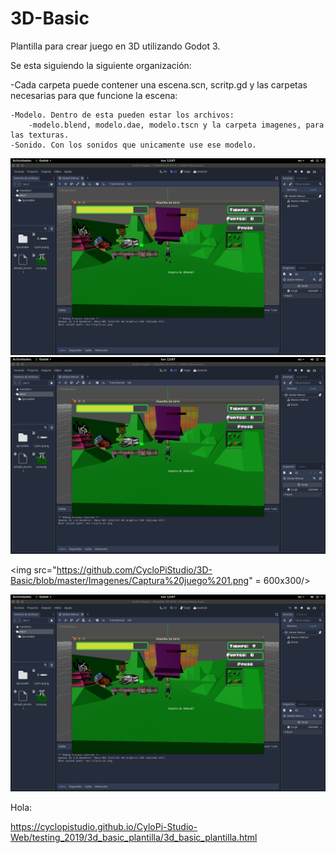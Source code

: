 # 3D-Basic

Plantilla para crear juego en 3D utilizando Godot 3.

Se esta siguiendo  la siguiente organización:

-Cada carpeta puede contener una escena.scn, scritp.gd y las carpetas necesarias para que funcione la escena:

    -Modelo. Dentro de esta pueden estar los archivos:
        -modelo.blend, modelo.dae, modelo.tscn y la carpeta imagenes, para las texturas.
    -Sonido. Con los sonidos que unicamente use ese modelo.

<img src="https://github.com/CycloPiStudio/3D-Basic/blob/master/Imagenes/Captura%20juego%201.png" />

<img src="https://github.com/CycloPiStudio/3D-Basic/blob/master/Imagenes/Captura%20juego%201.png" />

<img src="https://github.com/CycloPiStudio/3D-Basic/blob/master/Imagenes/Captura%20juego%201.png" = 600x300/>

<a href="url"><img src="https://github.com/CycloPiStudio/3D-Basic/blob/master/Imagenes/Captura%20juego%201.png" ><a>

Hola:

https://cyclopistudio.github.io/CyloPi-Studio-Web/testing_2019/3d_basic_plantilla/3d_basic_plantilla.html
